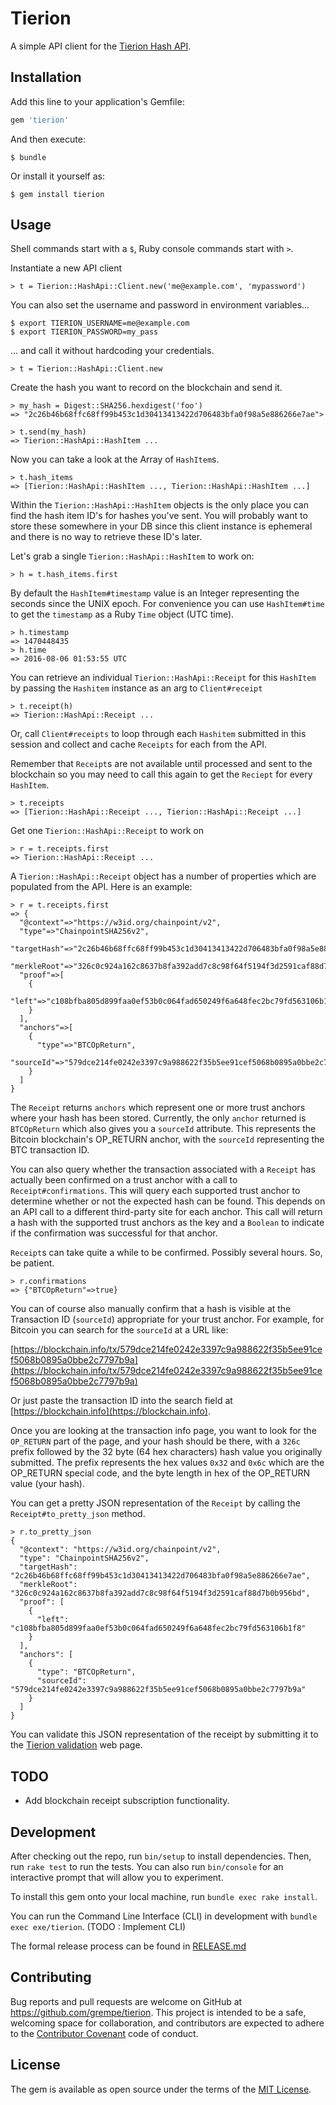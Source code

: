 # Tierion

A simple API client for the [Tierion Hash API](https://tierion.com/docs/hashapi).

## Installation

Add this line to your application's Gemfile:

```ruby
gem 'tierion'
```

And then execute:

    $ bundle

Or install it yourself as:

    $ gem install tierion

## Usage

Shell commands start with a `$`, Ruby console commands start with `>`.

Instantiate a new API client

```
> t = Tierion::HashApi::Client.new('me@example.com', 'mypassword')
```

You can also set the username and password in environment
variables...

```
$ export TIERION_USERNAME=me@example.com
$ export TIERION_PASSWORD=my_pass
```

... and call it without hardcoding your credentials.

```
> t = Tierion::HashApi::Client.new
```

Create the hash you want to record on the blockchain
and send it.

```
> my_hash = Digest::SHA256.hexdigest('foo')
=> "2c26b46b68ffc68ff99b453c1d30413413422d706483bfa0f98a5e886266e7ae">

> t.send(my_hash)
=> Tierion::HashApi::HashItem ...
```

Now you can take a look at the Array of `HashItem`s.

```
> t.hash_items
=> [Tierion::HashApi::HashItem ..., Tierion::HashApi::HashItem ...]
```

Within the `Tierion::HashApi::HashItem` objects is the only place you
can find the hash item ID's for hashes you've sent. You will probably want
to store these somewhere in your DB since this client instance is ephemeral
and there is no way to retrieve these ID's later.

Let's grab a single `Tierion::HashApi::HashItem` to work on:

```
> h = t.hash_items.first
```

By default the `HashItem#timestamp` value is an Integer representing
the seconds since the UNIX epoch. For convenience you can use `HashItem#time` to get the `timestamp` as a Ruby `Time` object (UTC time).

```
> h.timestamp
=> 1470448435
> h.time
=> 2016-08-06 01:53:55 UTC
```

You can retrieve an individual `Tierion::HashApi::Receipt`
for this `HashItem` by passing the `Hashitem` instance as
an arg to `Client#receipt`

```
> t.receipt(h)
=> Tierion::HashApi::Receipt ...
```

Or, call `Client#receipts` to loop through each `Hashitem`
submitted in this session and collect and cache `Receipts`
for each from the API.

Remember that `Receipt`s are not available until
processed and sent to the blockchain so you may need
to call this again to get the `Reciept` for every `HashItem`.

```
> t.receipts
=> [Tierion::HashApi::Receipt ..., Tierion::HashApi::Receipt ...]
```

Get one `Tierion::HashApi::Receipt` to work on

```
> r = t.receipts.first
=> Tierion::HashApi::Receipt ...
```

A `Tierion::HashApi::Receipt` object has a number of properties
which are populated from the API. Here is an example:

```
> r = t.receipts.first
=> {
  "@context"=>"https://w3id.org/chainpoint/v2",
  "type"=>"ChainpointSHA256v2",
  "targetHash"=>"2c26b46b68ffc68ff99b453c1d30413413422d706483bfa0f98a5e886266e7ae",
  "merkleRoot"=>"326c0c924a162c8637b8fa392add7c8c98f64f5194f3d2591caf88d7b0b956bd",
  "proof"=>[
    {
      "left"=>"c108bfba805d899faa0ef53b0c064fad650249f6a648fec2bc79fd563106b1f8"
    }
  ],
  "anchors"=>[
    {
      "type"=>"BTCOpReturn",
      "sourceId"=>"579dce214fe0242e3397c9a988622f35b5ee91cef5068b0895a0bbe2c7797b9a"
    }
  ]
}
```

The `Receipt` returns `anchors` which represent one or more trust
anchors where your hash has been stored. Currently, the only `anchor`
returned is `BTCOpReturn` which also gives you a `sourceId`
attribute. This represents the Bitcoin blockchain's OP_RETURN anchor,
with the `sourceId` representing the BTC transaction ID.

You can also query whether the transaction associated with a `Receipt`
has actually been confirmed on a trust anchor with a call to
`Receipt#confirmations`. This will query each supported trust anchor
to determine whether or not the expected hash can be found. This depends
on an API call to a different third-party site for each anchor. This call
will return a hash with the supported trust anchors as the key and a `Boolean` to indicate if the confirmation was successful for that anchor.

`Receipt`s can take quite a while to be confirmed. Possibly several hours.
So, be patient.

```
> r.confirmations
=> {"BTCOpReturn"=>true}
```

You can of course also manually confirm that a hash is
visible at the Transaction ID (`sourceId`) appropriate
for your trust anchor. For example, for Bitcoin you can
search for the `sourceId` at a URL like:

[https://blockchain.info/tx/579dce214fe0242e3397c9a988622f35b5ee91cef5068b0895a0bbe2c7797b9a](https://blockchain.info/tx/579dce214fe0242e3397c9a988622f35b5ee91cef5068b0895a0bbe2c7797b9a)

Or just paste the transaction ID into the search field at [https://blockchain.info](https://blockchain.info).

Once you are looking at the transaction info page, you want to
look for the `OP_RETURN` part of the page, and your hash should be
there, with a `326c` prefix followed by the 32 byte (64 hex characters)
hash value you originally submitted. The prefix represents the hex values
`0x32` and `0x6c` which are the OP_RETURN special code, and the byte length in hex of the OP_RETURN value (your hash).

You can get a pretty JSON representation of the `Receipt` by calling
the `Receipt#to_pretty_json` method.

```
> r.to_pretty_json
{
  "@context": "https://w3id.org/chainpoint/v2",
  "type": "ChainpointSHA256v2",
  "targetHash": "2c26b46b68ffc68ff99b453c1d30413413422d706483bfa0f98a5e886266e7ae",
  "merkleRoot": "326c0c924a162c8637b8fa392add7c8c98f64f5194f3d2591caf88d7b0b956bd",
  "proof": [
    {
      "left": "c108bfba805d899faa0ef53b0c064fad650249f6a648fec2bc79fd563106b1f8"
    }
  ],
  "anchors": [
    {
      "type": "BTCOpReturn",
      "sourceId": "579dce214fe0242e3397c9a988622f35b5ee91cef5068b0895a0bbe2c7797b9a"
    }
  ]
}
```

You can validate this JSON representation of the receipt by
submitting it to the [Tierion validation](https://tierion.com/validate)
web page.

## TODO

- Add blockchain receipt subscription functionality.


## Development

After checking out the repo, run `bin/setup` to install dependencies. Then,
run `rake test` to run the tests. You can also run `bin/console` for an
interactive prompt that will allow you to experiment.

To install this gem onto your local machine, run `bundle exec rake install`.

You can run the Command Line Interface (CLI) in development
with `bundle exec exe/tierion`. (TODO : Implement CLI)

The formal release process can be found in [RELEASE.md](https://github.com/grempe/tierion/blob/master/RELEASE.md)

## Contributing

Bug reports and pull requests are welcome on GitHub at https://github.com/grempe/tierion. This project is intended to be a safe, welcoming space for collaboration, and contributors are expected to adhere to the [Contributor Covenant](http://contributor-covenant.org) code of conduct.


## License

The gem is available as open source under the terms of the [MIT License](http://opensource.org/licenses/MIT).
